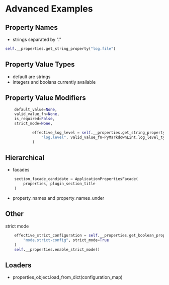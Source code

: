 # Advanced Examples

## Property Names

- strings separated by "."

```Python
self.__properties.get_string_property("log.file")
```

## Property Value Types

- default are strings
- integers and boolans currently available

<!-- pyml disable-next-line no-multiple-space-atx-->
## Property Value Modifiers

```Python
    default_value=None,
    valid_value_fn=None,
    is_required=False,
    strict_mode=None,
```

```Python
            effective_log_level = self.__properties.get_string_property(
                "log.level", valid_value_fn=PyMarkdownLint.log_level_type
            )
```

## Hierarchical

- facades

```Python
    section_facade_candidate = ApplicationPropertiesFacade(
        properties, plugin_section_title
    )
```

- property_names and property_names_under

## Other

strict mode

```Python
    effective_strict_configuration = self.__properties.get_boolean_property(
        "mode.strict-config", strict_mode=True
    )
    self.__properties.enable_strict_mode()
```

## Loaders

- properties_object.load_from_dict(configuration_map)
